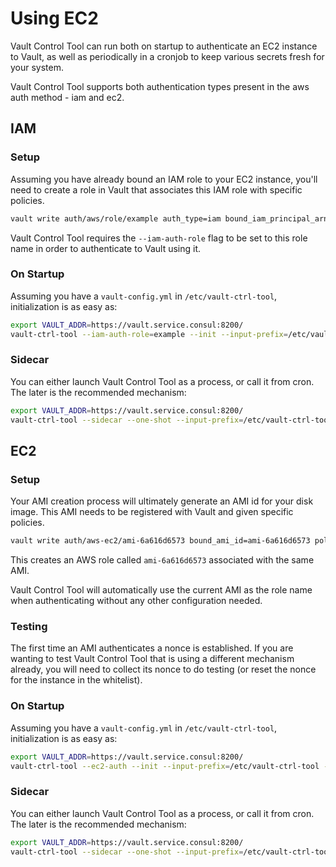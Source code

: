 # Using EC2

Vault Control Tool can run both on startup to authenticate an EC2 instance to Vault, as well as periodically
in a cronjob to keep various secrets fresh for your system.

Vault Control Tool supports both authentication types present in the aws auth method - iam and ec2.

## IAM

### Setup

Assuming you have already bound an IAM role to your EC2 instance, you'll need to create a role in Vault that associates 
this IAM role with specific policies.

```bash
vault write auth/aws/role/example auth_type=iam bound_iam_principal_arn=example-iam-role-arn policies=example max_ttl=500h
```

Vault Control Tool requires the `--iam-auth-role` flag to be set to this role name in order to authenticate to Vault using it.

### On Startup

Assuming you have a `vault-config.yml` in `/etc/vault-ctrl-tool`, initialization is as easy as:

```bash
export VAULT_ADDR=https://vault.service.consul:8200/
vault-ctrl-tool --iam-auth-role=example --init --input-prefix=/etc/vault-ctrl-tool --output-prefix=/etc/vault-ctrl-tool
```

### Sidecar

You can either launch Vault Control Tool as a process, or call it from cron. The later is the recommended
mechanism:

```bash
export VAULT_ADDR=https://vault.service.consul:8200/
vault-ctrl-tool --sidecar --one-shot --input-prefix=/etc/vault-ctrl-tool --output-prefix=/etc/vault-ctrl-tool
```

## EC2

### Setup

Your AMI creation process will ultimately generate an AMI id for your disk image. This AMI needs to be
registered with Vault and given specific policies.

```bash
vault write auth/aws-ec2/ami-6a616d6573 bound_ami_id=ami-6a616d6573 policies=service-policy bound_subnet_id=subnet-....
```

This creates an AWS role called `ami-6a616d6573` associated with the same AMI.

Vault Control Tool will automatically use the current AMI as the role name when authenticating without any
other configuration needed.

### Testing

The first time an AMI authenticates a nonce is established. If you are wanting to test Vault Control Tool
that is using a different mechanism already, you will need to collect its nonce to do testing (or reset
the nonce for the instance in the whitelist).

### On Startup

Assuming you have a `vault-config.yml` in `/etc/vault-ctrl-tool`, initialization is as easy as:

```bash
export VAULT_ADDR=https://vault.service.consul:8200/
vault-ctrl-tool --ec2-auth --init --input-prefix=/etc/vault-ctrl-tool --output-prefix=/etc/vault-ctrl-tool
```

### Sidecar

You can either launch Vault Control Tool as a process, or call it from cron. The later is the recommended
mechanism:

```bash
export VAULT_ADDR=https://vault.service.consul:8200/
vault-ctrl-tool --sidecar --one-shot --input-prefix=/etc/vault-ctrl-tool --output-prefix=/etc/vault-ctrl-tool
```
